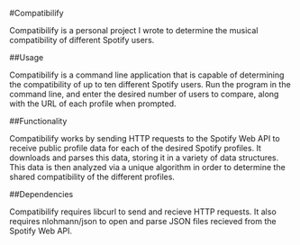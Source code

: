 #Compatibilify

Compatibilify is a personal project I wrote to determine the musical compatibility of different Spotify users.

##Usage

Compatibilify is a command line application that is capable of determining the compatibility of up to ten different Spotify users. Run the program in the command line, and enter the desired number of users to compare, along with the URL of each profile when prompted.

##Functionality

Compatibilify works by sending HTTP requests to the Spotify Web API to receive public profile data for each of the desired Spotify profiles. It downloads and parses this data, storing it in a variety of data structures. This data is then analyzed via a unique algorithm in order to determine the shared compatibility of the different profiles.

##Dependencies

Compatibilify requires libcurl to send and recieve HTTP requests. It also requires nlohmann/json to open and parse JSON files recieved from the Spotify Web API.